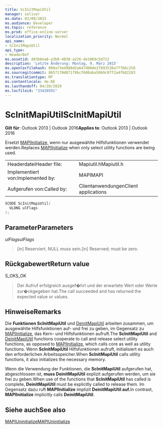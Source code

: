 ```yaml
---
title: ScInitMapiUtil
manager: soliver
ms.date: 03/09/2015
ms.audience: Developer
ms.topic: reference
ms.prod: office-online-server
localization_priority: Normal
api_name:
- ScInitMapiUtil
api_type:
- HeaderDef
ms.assetid: d83b8ea8-a3b8-4038-a226-de1869c5d722
description: 'Letzte Änderung: Montag, 9. März 2015'
ms.openlocfilehash: 090a73ed908d2a647d00de27b93538a77766c258
ms.sourcegitcommit: 8657170d071f9bcf680aba50b9c07f2a4fb82283
ms.translationtype: MT
ms.contentlocale: de-DE
ms.lasthandoff: 04/28/2019
ms.locfileid: "33420591"
---
```

# <a name="scinitmapiutil"></a><span data-ttu-id="e1494-103">ScInitMapiUtil</span><span class="sxs-lookup"><span data-stu-id="e1494-103">ScInitMapiUtil</span></span>

  
  
<span data-ttu-id="e1494-104">**Gilt für**: Outlook 2013 | Outlook 2016</span><span class="sxs-lookup"><span data-stu-id="e1494-104">**Applies to**: Outlook 2013 | Outlook 2016</span></span> 
  
<span data-ttu-id="e1494-105">Ersetzt [MAPIInitialize,](mapiinitialize.md) wenn nur ausgewählte Hilfsfunktionen verwendet werden.</span><span class="sxs-lookup"><span data-stu-id="e1494-105">Replaces [MAPIInitialize](mapiinitialize.md) when only select utility functions are being used.</span></span> 
  
|||
|:-----|:-----|
|<span data-ttu-id="e1494-106">Headerdatei</span><span class="sxs-lookup"><span data-stu-id="e1494-106">Header file:</span></span>  <br/> |<span data-ttu-id="e1494-107">Mapiutil.h</span><span class="sxs-lookup"><span data-stu-id="e1494-107">Mapiutil.h</span></span>  <br/> |
|<span data-ttu-id="e1494-108">Implementiert von:</span><span class="sxs-lookup"><span data-stu-id="e1494-108">Implemented by:</span></span>  <br/> |<span data-ttu-id="e1494-109">MAPI</span><span class="sxs-lookup"><span data-stu-id="e1494-109">MAPI</span></span>  <br/> |
|<span data-ttu-id="e1494-110">Aufgerufen von:</span><span class="sxs-lookup"><span data-stu-id="e1494-110">Called by:</span></span>  <br/> |<span data-ttu-id="e1494-111">Clientanwendungen</span><span class="sxs-lookup"><span data-stu-id="e1494-111">Client applications</span></span>  <br/> |
   
```cpp
SCODE ScInitMapiUtil(
  ULONG ulFlags
);
```

## <a name="parameters"></a><span data-ttu-id="e1494-112">Parameter</span><span class="sxs-lookup"><span data-stu-id="e1494-112">Parameters</span></span>

 <span data-ttu-id="e1494-113">_ulFlags_</span><span class="sxs-lookup"><span data-stu-id="e1494-113">_ulFlags_</span></span>
  
> <span data-ttu-id="e1494-114">[in] Reserviert. NULL muss sein.</span><span class="sxs-lookup"><span data-stu-id="e1494-114">[in] Reserved; must be zero.</span></span>
    
## <a name="return-value"></a><span data-ttu-id="e1494-115">Rückgabewert</span><span class="sxs-lookup"><span data-stu-id="e1494-115">Return value</span></span>

<span data-ttu-id="e1494-116">S_OK</span><span class="sxs-lookup"><span data-stu-id="e1494-116">S_OK</span></span> 
  
> <span data-ttu-id="e1494-117">Der Aufruf erfolgreich ausgef�hrt und der erwartete Wert oder Werte zur�ckgegeben hat.</span><span class="sxs-lookup"><span data-stu-id="e1494-117">The call succeeded and has returned the expected value or values.</span></span>
    
## <a name="remarks"></a><span data-ttu-id="e1494-118">Hinweise</span><span class="sxs-lookup"><span data-stu-id="e1494-118">Remarks</span></span>

<span data-ttu-id="e1494-119">Die **Funktionen ScInitMapiUtil** und [DeinitMapiUtil](deinitmapiutil.md) arbeiten zusammen, um ausgewählte Hilfsfunktionen auf- und frei zu geben, im Gegensatz zu [MAPIInitialize](mapiinitialize.md), das Kern- und Hilfsfunktionen aufruft.</span><span class="sxs-lookup"><span data-stu-id="e1494-119">The **ScInitMapiUtil** and [DeinitMapiUtil](deinitmapiutil.md) functions cooperate to call and release select utility functions, as opposed to [MAPIInitialize](mapiinitialize.md), which calls core as well as utility functions.</span></span> <span data-ttu-id="e1494-120">Wenn **ScInitMapiUtil** Hilfsfunktionen aufruft, initialisiert es auch den erforderlichen Arbeitsspeicher.</span><span class="sxs-lookup"><span data-stu-id="e1494-120">When **ScInitMapiUtil** calls utility functions, it also initializes the necessary memory.</span></span> 
  
<span data-ttu-id="e1494-121">Wenn die Verwendung der Funktionen, die **ScInitMapiUtil** aufgerufen hat, abgeschlossen ist, **muss DeinitMapiUtil** explizit aufgerufen werden, um sie frei zu geben.</span><span class="sxs-lookup"><span data-stu-id="e1494-121">When use of the functions that **ScInitMapiUtil** has called is complete, **DeinitMapiUtil** must be explicitly called to release them.</span></span> <span data-ttu-id="e1494-122">Im Gegensatz dazu ruft **MAPIInitialize** implizit **DeinitMapiUtil auf.**</span><span class="sxs-lookup"><span data-stu-id="e1494-122">In contrast, **MAPIInitialize** implicitly calls **DeinitMapiUtil**.</span></span> 
  
## <a name="see-also"></a><span data-ttu-id="e1494-123">Siehe auch</span><span class="sxs-lookup"><span data-stu-id="e1494-123">See also</span></span>



[<span data-ttu-id="e1494-124">MAPIUninitialize</span><span class="sxs-lookup"><span data-stu-id="e1494-124">MAPIUninitialize</span></span>](mapiuninitialize.md)

